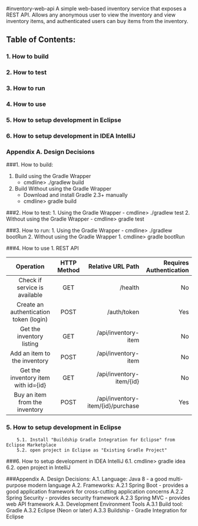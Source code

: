 #inventory-web-api
A simple web-based inventory service that exposes a REST API.  Allows any anonymous user to view the inventory and view inventory items, and authenticated users can buy items from the inventory.
 
 

## Table of Contents:
### 1. How to build
### 2. How to test
### 3. How to run
### 4. How to use
### 5. How to setup development in Eclipse
### 6. How to setup development in IDEA IntelliJ
### Appendix A. Design Decisions


###1. How to build:
1. Build using the Gradle Wrapper
   - cmdline> ./gradlew build
2. Build Without using the Gradle Wrapper
   - Download and install Gradle 2.3+ manually
   - cmdline> gradle build

###2. How to test:
      1. Using the Gradle Wrapper
         - cmdline> ./gradlew test
      2. Without using the Gradle Wrapper
         - cmdline> gradle test

 
###3. How to run:
      1. Using the Gradle Wrapper
         - cmdline> ./gradlew bootRun
      2. Without using the Gradle Wrapper
         1. cmdline> gradle bootRun

	
###4. How to use
      1. REST API
      
| Operation | HTTP Method | Relative URL Path  | Requires Authentication |
|:---------:|:-------------:| ------------------:|------------------------:|
| Check if service is available         | GET| /health | No |
| Create an authentication token (login)| POST | /auth/token                          | Yes                     |
| Get the inventory listing             | GET | /api/inventory-item                  | No                      |
| Add an item to the inventory          | POST | /api/inventory-item                  | No                      |
| Get the inventory item with id={id}   | GET | /api/inventory-item/{id}             | No                      |
| Buy an item from the inventory        | POST | /api/inventory-item/{id}/purchase    | Yes                     |

		
### 5. How to setup development in Eclipse
		5.1. Install "Buildship Gradle Integration for Eclipse" from Eclipse Marketplace
		5.2. open project in Eclipse as "Existing Gradle Project"
 

###6. How to setup development in IDEA IntelliJ
   		6.1. cmdline> gradle idea
		6.2. open project in IntelliJ
		
 

###Appendix A. Design Decisions:
	A.1. Language: Java 8 - a good multi-purpose modern language
	A.2. Frameworks:
		A.2.1 Spring Boot - provides a good application framework for cross-cutting application concerns
		A.2.2 Spring Security - provides security framework
		A.2.3 Spring MVC - provides web API framework
	A.3. Development Environment Tools
		A.3.1 Build tool: Gradle
		A.3.2 Eclipse (Neon or later)
		A.3.3 Buildship - Gradle Integration for Eclipse
